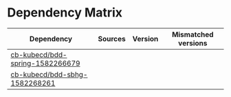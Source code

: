 # Dependency Matrix

Dependency | Sources | Version | Mismatched versions
---------- | ------- | ------- | -------------------
[cb-kubecd/bdd-spring-1582266679](https://github.com/cb-kubecd/bdd-spring-1582266679.git) |  | []() | 
[cb-kubecd/bdd-sbhg-1582268261](https://github.com/cb-kubecd/bdd-sbhg-1582268261.git) |  | []() | 
